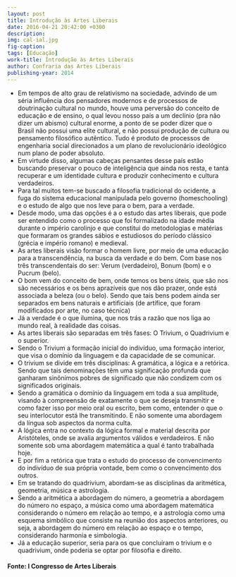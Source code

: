 ```yaml
---
layout: post
title: Introdução às Artes Liberais
date: 2016-04-21 20:42:00 +0300
description: 
img: cal-ial.jpg
fig-caption: 
tags: [Educação]
work-title: Introdução às Artes Liberais
author: Confraria das Artes Liberais
publishing-year: 2014
---
```


 * Em tempos de alto grau de relativismo na sociedade, advindo de um séria influência dos pensadores modernos e de processos de doutrinação cultural no mundo, houve uma perversão do conceito de educação e de ensino, o qual levou nosso país a um declínio (pra não dizer um abismo) cultural enorme, a ponto de se poder dizer que o Brasil não possui uma elite cultural, e não possui produção de cultura ou pensamento filosófico autêntico. Tudo é produto de processos de engenharia social direcionados a um plano de revolucionário ideológico num plano de poder absoluto. 
 * Em virtude disso, algumas cabeças pensantes desse país estão buscando preservar o pouco de inteligência que ainda nos resta, e tanta recuperar e um identidade cultura e produzir conhecimento e cultura verdadeiros.
 * Para tal muitos tem-se buscado a filosofia tradicional do ocidente, a fuga do sistema educacional manipulada pelo governo (homeschooling) e o estudo de algo que nos leve para o bem, para a verdade.
 * Desde modo, uma das opções é a o estudo das artes liberais, que pode ser entendido como o processo que foi formalizado na idade média durante o império carolinjo e que constitui do metodologias e matérias que formaram os grandes sábios e estudiosos do período clássico (grécia e império romano) e medieval.
 * As artes liberais visão formar o homem livre, por meio de uma educação para a transcendência, na busca da verdade e do bem. Com base nos três transcendentais do ser: Verum (verdadeiro), Bonum (bom) e o Pucrum (belo).
 * O bom vem do conceito de bem, onde temos os bens úteis, que são nos são necessários e os bens aprazíveis que nos dão prazer, onde está associada a beleza (ou o belo). Sendo que tais bens podem ainda ser separados em bens naturais e artificiais (de artífice, que foram modificados por arte, no caso técnica)
 * Já a verdade é o que ilumina, que nos trás a razão que nos liga ao mundo real, à realidade das coisas.
 * As artes liberais são separadas em três fases: O Trivium, o Quadrivium e o superior.
 * Sendo o Trivium  a formação inicial do indivíduo, uma formação interior, que visa o domínio da linguagem e da capacidade de se comunicar.
 * O trivium se divide em três disciplinas: A gramática, a lógica e a retórica. Sendo que tais denominações têm uma significação profunda que ganharam sinônimos pobres de significado que não condizem com os significados originais. 
 * Sendo a gramática o domínio da linguagem em toda a sua amplitude, visando à compreensão de exatamente o que se deseja transmitir e como fazer isso por meio oral ou escrito, bem como, entender o que o seu interlocutor está lhe transmitindo. E não somente uma abordagem da língua sob aspectos da norma culta.
 * A lógica entra no contexto da lógica formal e material descrita por Aristóteles, onde se avalia argumentos válidos e verdadeiros. E não somente sob uma abordagem matemática a qual é tanto trabalhada hoje.
 * E por fim a retórica que trata o estudo do processo de convencimento do indivíduo de sua própria vontade, bem como o convencimento dos outros.
 * Em se tratando do quadrivium, abordam-se as disciplinas da aritmética, geometria, música e astrologia.
 * Sendo a aritmética a abordagem do número, a geometria a abordagem do número no espaço, a música como uma abordagem matemática considerando o número em relação ao tempo, e a astrologia como uma esquema simbólico que consiste na reunião dos aspectos anteriores, ou seja, a abordagem do número em relação ao espaço e o tempo, considerando harmonia e simbologia.
 * Já a educação superior, seria para os que concluíram o trivium e o quadrivium, onde poderia se optar por filosofia e direito.

#### Fonte: I Congresso de Artes Liberais ####